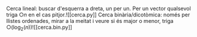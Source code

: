 Cerca lineal: buscar d'esquerra a dreta, un per un.
	Per un vector qualsevol triga $\bigcirc n$ en el cas pitjor.![[cerca.py]]
Cerca binària/dicotòmica: només per llistes ordenades, mirar a la meitat i veure si és major o menor, triga $\bigcirc(\log_2(n))$![[cerca.bin.py]]
